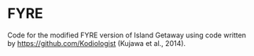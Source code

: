 # FYRE
Code for the modified FYRE version of Island Getaway using code written by https://github.com/Kodiologist (Kujawa et al., 2014).
